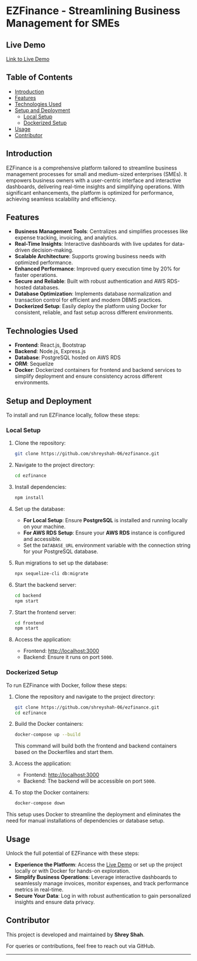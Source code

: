 # EZFinance - Streamlining Business Management for SMEs

## Live Demo
[Link to Live Demo](https://ez-finance-shrey.netlify.app/)

## Table of Contents
- [Introduction](#introduction)
- [Features](#features)
- [Technologies Used](#technologies-used)
- [Setup and Deployment](#setup-and-deployment)
  - [Local Setup](#local-setup)
  - [Dockerized Setup](#dockerized-setup)
- [Usage](#usage)
- [Contributor](#contributor)

## Introduction

EZFinance is a comprehensive platform tailored to streamline business management processes for small and medium-sized enterprises (SMEs). It empowers business owners with a user-centric interface and interactive dashboards, delivering real-time insights and simplifying operations. With significant enhancements, the platform is optimized for performance, achieving seamless scalability and efficiency.

## Features

- **Business Management Tools**: Centralizes and simplifies processes like expense tracking, invoicing, and analytics.
- **Real-Time Insights**: Interactive dashboards with live updates for data-driven decision-making.
- **Scalable Architecture**: Supports growing business needs with optimized performance.
- **Enhanced Performance**: Improved query execution time by 20% for faster operations.
- **Secure and Reliable**: Built with robust authentication and AWS RDS-hosted databases.
- **Database Optimization**: Implements database normalization and transaction control for efficient and modern DBMS practices.
- **Dockerized Setup**: Easily deploy the platform using Docker for consistent, reliable, and fast setup across different environments.

## Technologies Used

- **Frontend**: React.js, Bootstrap
- **Backend**: Node.js, Express.js
- **Database**: PostgreSQL hosted on AWS RDS
- **ORM**: Sequelize
- **Docker**: Dockerized containers for frontend and backend services to simplify deployment and ensure consistency across different environments.

## Setup and Deployment

To install and run EZFinance locally, follow these steps:

### Local Setup

1. Clone the repository:

    ```bash
    git clone https://github.com/shreyshah-06/ezfinance.git
    ```

2. Navigate to the project directory:

    ```bash
    cd ezfinance
    ```

3. Install dependencies:

    ```bash
    npm install
    ```

4. Set up the database:

    - **For Local Setup**: Ensure **PostgreSQL** is installed and running locally on your machine.
    - **For AWS RDS Setup**: Ensure your **AWS RDS** instance is configured and accessible.
    - Set the `DATABASE_URL` environment variable with the connection string for your PostgreSQL database.

5. Run migrations to set up the database:

    ```bash
    npx sequelize-cli db:migrate
    ```

6. Start the backend server:

    ```bash
    cd backend
    npm start
    ```

7. Start the frontend server:

    ```bash
    cd frontend
    npm start
    ```

8. Access the application:

    - Frontend: [http://localhost:3000](http://localhost:3000)
    - Backend: Ensure it runs on port `5000`.

### Dockerized Setup

To run EZFinance with Docker, follow these steps:

1. Clone the repository and navigate to the project directory:

    ```bash
    git clone https://github.com/shreyshah-06/ezfinance.git
    cd ezfinance
    ```

2. Build the Docker containers:

    ```bash
    docker-compose up --build
    ```

    This command will build both the frontend and backend containers based on the Dockerfiles and start them.

3. Access the application:

    - Frontend: [http://localhost:3000](http://localhost:3000)
    - Backend: The backend will be accessible on port `5000`.

4. To stop the Docker containers:

    ```bash
    docker-compose down
    ```

This setup uses Docker to streamline the deployment and eliminates the need for manual installations of dependencies or database setup.

## Usage

Unlock the full potential of EZFinance with these steps:

- **Experience the Platform**: Access the [Live Demo](https://ez-finance-shrey.netlify.app/) or set up the project locally or with Docker for hands-on exploration.
- **Simplify Business Operations**: Leverage interactive dashboards to seamlessly manage invoices, monitor expenses, and track performance metrics in real-time.
- **Secure Your Data**: Log in with robust authentication to gain personalized insights and ensure data privacy.

## Contributor

This project is developed and maintained by **Shrey Shah**.

For queries or contributions, feel free to reach out via GitHub.

---
